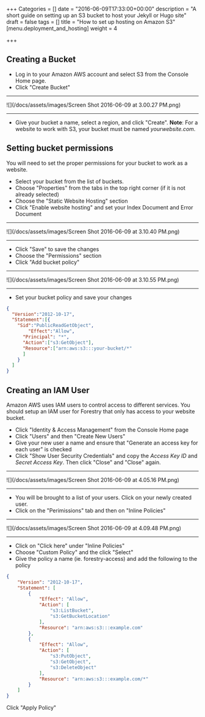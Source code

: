 +++
Categories = []
date = "2016-06-09T17:33:00+00:00"
description = "A short guide on setting up an S3 bucket to host your Jekyll or Hugo site"
draft = false
tags = []
title = "How to set up hosting on Amazon S3"
[menu.deployment_and_hosting]
weight = 4

+++
## Creating a Bucket
- Log in to your Amazon AWS account and select S3 from the Console Home page.
- Click "Create Bucket"

***
![](/docs/assets/images/Screen Shot 2016-06-09 at 3.00.27 PM.png)
***

- Give your bucket a name, select a region, and click "Create". **Note**: For a website to work with S3, your bucket must be named *yourwebsite.com*.

## Setting bucket permissions
You will need to set the proper permissions for your bucket to work as a website.

- Select your bucket from the list of buckets.
- Choose "Properties" from the tabs in the top right corner (if it is not already selected)
- Choose the "Static Website Hosting" section
- Click "Enable website hosting" and set your Index Document and Error Document

***
![](/docs/assets/images/Screen Shot 2016-06-09 at 3.10.40 PM.png)
***

- Click "Save" to save the changes
- Choose the "Permissions" section
- Click "Add bucket policy"

***
![](/docs/assets/images/Screen Shot 2016-06-09 at 3.10.55 PM.png)
***

- Set your bucket policy and save your changes

```json
{
  "Version":"2012-10-17",
  "Statement":[{
	"Sid":"PublicReadGetObject",
        "Effect":"Allow",
	  "Principal": "*",
      "Action":["s3:GetObject"],
      "Resource":["arn:aws:s3:::your-bucket/*"
      ]
    }
  ]
}
```

## Creating an IAM User
Amazon AWS uses IAM users to control access to different services. You should setup an IAM user for Forestry that only has access to your website bucket.

- Click "Identity & Access Management" from the Console Home page
- Click "Users" and then "Create New Users"
- Give your new user a name and ensure that "Generate an access key for each user" is checked
- Click "Show User Security Credentials" and copy the *Access Key ID* and *Secret Access Key*. Then click "Close" and "Close" again.

***
![](/docs/assets/images/Screen Shot 2016-06-09 at 4.05.16 PM.png)
***

- You will be brought to a list of your users. Click on your newly created user.
- Click on the "Perimissions" tab and then on "Inline Policies"

***
![](/docs/assets/images/Screen Shot 2016-06-09 at 4.09.48 PM.png)
***

- Click on "Click here" under "Inline Policies"
- Choose "Custom Policy" and the click "Select"
- Give the policy a name (ie. forestry-access) and add the following to the policy

```json
{
    "Version": "2012-10-17",
    "Statement": [
        {
            "Effect": "Allow",
            "Action": [
                "s3:ListBucket",
                "s3:GetBucketLocation"
            ],
            "Resource": "arn:aws:s3:::example.com"
        },
        {
            "Effect": "Allow",
            "Action": [
                "s3:PutObject",
                "s3:GetObject",
                "s3:DeleteObject"
            ],
            "Resource": "arn:aws:s3:::example.com/*"
        }
    ]
}
```

Click "Apply Policy"
